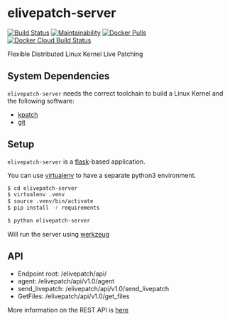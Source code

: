 # elivepatch-server
[![Build Status](https://travis-ci.org/gentoo/elivepatch-server.svg?branch=master)](https://travis-ci.org/gentoo/elivepatch-server)
[![Maintainability](https://api.codeclimate.com/v1/badges/d79ff85d840722dbc9d6/maintainability)](https://codeclimate.com/github/gentoo/elivepatch-server/maintainability)
[![Docker Pulls](https://img.shields.io/docker/pulls/alice2f/elivepatch-server.svg?style=plastic)](https://hub.docker.com/r/alice2f/elivepatch-server)
[![Docker Cloud Build Status](https://img.shields.io/docker/cloud/build/alice2f/elivepatch-server.svg)](https://hub.docker.com/r/alice2f/elivepatch-server)

Flexible Distributed Linux Kernel Live Patching

## System Dependencies
`elivepatch-server` needs the correct toolchain to build a Linux Kernel and the following software:
- [kpatch](https://github.com/dynup/kpatch)
- [git](https://git-scm.com/)

## Setup
`elivepatch-server` is a [flask](https://www.palletsprojects.com/p/flask/)-based application.

You can use [virtualenv](https://virtualenv.pypa.io/en/stable/) to have a separate python3 environment.
``` sh
$ cd elivepatch-server
$ virtualenv .venv
$ source .venv/bin/activate
$ pip install -r requirements
```

``` sh
$ python elivepatch-server
```

Will run the server using [werkzeug](https://palletsprojects.com/p/werkzeug/)

## API

- Endpoint root: /elivepatch/api/
- agent: /elivepatch/api/v1.0/agent
- send_livepatch: /elivepatch/api/v1.0/send_livepatch
- GetFiles: /elivepatch/api/v1.0/get_files

More information on the REST API is [here](docs/API.md)
